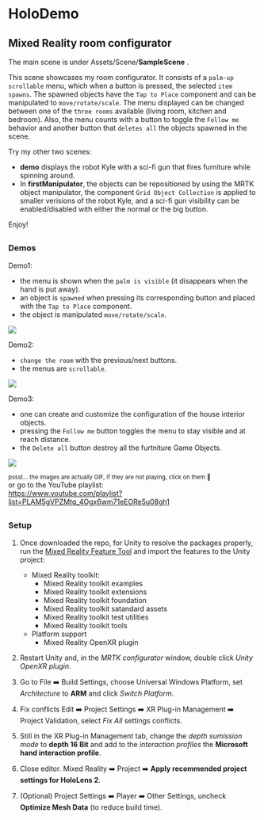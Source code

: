 # HoloDemo
## Mixed Reality room configurator

   The main scene is under  Assets/Scene/**SampleScene** .

   This scene showcases my room configurator. It consists of a `palm-up` `scrollable` menu, which when a button is pressed, the selected `item spawns`. The spawned objects have the `Tap to Place` component and can be manipulated to `move/rotate/scale`. The menu displayed can be changed between one of the `three rooms` available (living room, kitchen and bedroom). Also, the menu counts with a button to toggle the `Follow me` behavior and another button that `deletes all` the objects spawned in the scene.

   Try my other two scenes: 
   * **demo** displays the robot Kyle with a sci-fi gun that fires furniture while spinning around.
   * In **firstManipulator**, the objects can be repositioned by using the MRTK object manipulator, the component `Grid Object Collection` is applied to smaller verisions of the robot Kyle, and a sci-fi gun visibility can be enabled/disabled with either the normal or the big button.	   

   Enjoy! 


##
### Demos

Demo1: 
   * the menu is shown when the `palm is visible` (it disappears when the hand is put away).
   * an object is `spawned` when pressing its corresponding button and placed with the `Tap to Place` component.
   * the object is manipulated `move/rotate/scale`.
   
![](videos/demo01.gif)

Demo2: 
   * `change the room` with the previous/next buttons.
   * the menus are `scrollable`.
   
![](videos/demo02.gif)

Demo3: 
   * one can create and customize the configuration of the house interior objects.
   * pressing the `Follow me` button toggles the menu to stay visible and at reach distance.
   * the `Delete all` button destroy all the furtniture Game Objects.
   
![](videos/demo03.gif)

<sub>   pssst... the images are actually GIF, if they are not playing, click on them :eyes: </sub> <br>
or go to the YouTube playlist: <br>
https://www.youtube.com/playlist?list=PLAM5gVPZMtq_4Ogx6wm71eEORe5u08gh1


##
### Setup

   1. Once downloaded the repo, for Unity to resolve the packages properly, run the [Mixed Reality Feature Tool](https://learn.microsoft.com/en-us/windows/mixed-reality/develop/unity/welcome-to-mr-feature-tool) and import the features to the Unity project:
      - Mixed Reality toolkit:
         - Mixed Reality toolkit examples
         - Mixed Reality toolkit extensions
         - Mixed Reality toolkit foundation
         - Mixed Reality toolkit satandard assets
         - Mixed Reality toolkit test utilities
         - Mixed Reality toolkit tools
      - Platform support
         - Mixed Reality OpenXR plugin
     
  2. Restart Unity and, in the _MRTK configurator_ window, double click _Unity OpenXR plugin_.

  3. Go to File :arrow_right: Build Settings, choose Universal Windows Platform, set _Architecture_ to **ARM** and click _Switch Platform_.

  4. Fix conflicts Edit :arrow_right: Project Settings :arrow_right: XR Plug-in Management :arrow_right: Project Validation, select _Fix All_ settings conflicts.

  5. Still in the XR Plug-in Management tab, change the _depth sumission mode_ to **depth 16 Bit** and add to the _interaction profiles_ the **Microsoft hand interaction profile**. 

  6. Close editor. Mixed Reality :arrow_right: Project :arrow_right: **Apply recommended project settings for HoloLens 2**.

  7. (Optional) Project Settings :arrow_right: Player :arrow_right: Other Settings, uncheck **Optimize Mesh Data** (to reduce build time). 
     


